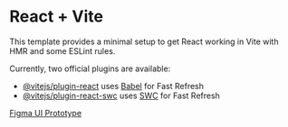# React + Vite

This template provides a minimal setup to get React working in Vite with HMR and some ESLint rules.

Currently, two official plugins are available:

- [@vitejs/plugin-react](https://github.com/vitejs/vite-plugin-react/blob/main/packages/plugin-react/README.md) uses [Babel](https://babeljs.io/) for Fast Refresh
- [@vitejs/plugin-react-swc](https://github.com/vitejs/vite-plugin-react-swc) uses [SWC](https://swc.rs/) for Fast Refresh


[Figma UI Prototype](https://www.figma.com/design/za4xMPO2cHbuSwZS8OKPKA/AudiSense?node-id=1-2&t=RNOTIQcSruJg3mFK-0)
